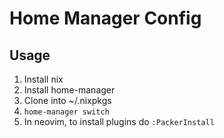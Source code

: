 # Home Manager Config

## Usage

1) Install nix
2) Install home-manager
3) Clone into ~/.nixpkgs
4) `home-manager switch`
5) In neovim, to install plugins do `:PackerInstall`
